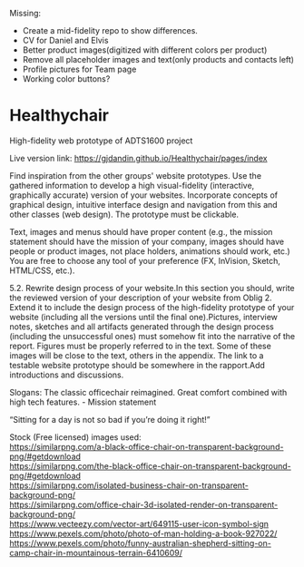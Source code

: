 Missing:
- Create a mid-fidelity repo to show differences.
- CV for Daniel and Elvis
- Better product images(digitized with different colors per product)
- Remove all placeholder images and text(only products and contacts left)
- Profile pictures for Team page
- Working color buttons?


# Healthychair
High-fidelity web prototype of ADTS1600 project

Live version link:   https://gjdandin.github.io/Healthychair/pages/index

Find inspiration from the other groups' website prototypes. Use the gathered information to develop a high visual-fidelity (interactive, graphically accurate) version of your websites. Incorporate concepts of graphical design, intuitive interface design and navigation from this and other classes (web design). The prototype must be clickable.

Text, images and menus should have proper content (e.g., the mission statement should have the mission of your company, images should have people or product images, not place holders, animations should work, etc.) 
You are free to choose any tool of your preference (FX, InVision, Sketch, HTML/CSS, etc.).

5.2. Rewrite design process of your website.In this section you should, write the reviewed version of your description of your website from Oblig 2. Extend it to include the design process of the high-fidelity prototype of your website (including all the versions until the final one).Pictures, interview notes, sketches and all artifacts generated through the design process (including the unsuccessful ones) must somehow fit into the narrative of the report. Figures must be properly referred to in the text. Some of these images will be close to the text, others in the appendix. The link to a testable website prototype should be somewhere in the rapport.Add introductions and discussions.

Slogans:
The classic officechair reimagined. Great comfort combined with high tech features. - Mission statement

“Sitting for a day is not so bad if you’re doing it right!”
 
 
Stock (Free licensed) images used: <br>
https://similarpng.com/a-black-office-chair-on-transparent-background-png/#getdownload <br>
https://similarpng.com/the-black-office-chair-on-transparent-background-png/#getdownload <br>
https://similarpng.com/isolated-business-chair-on-transparent-background-png/ <br>
https://similarpng.com/office-chair-3d-isolated-render-on-transparent-background-png/ <br>
https://www.vecteezy.com/vector-art/649115-user-icon-symbol-sign <br>
https://www.pexels.com/photo/photo-of-man-holding-a-book-927022/ <br>
https://www.pexels.com/photo/funny-australian-shepherd-sitting-on-camp-chair-in-mountainous-terrain-6410609/ <br>
